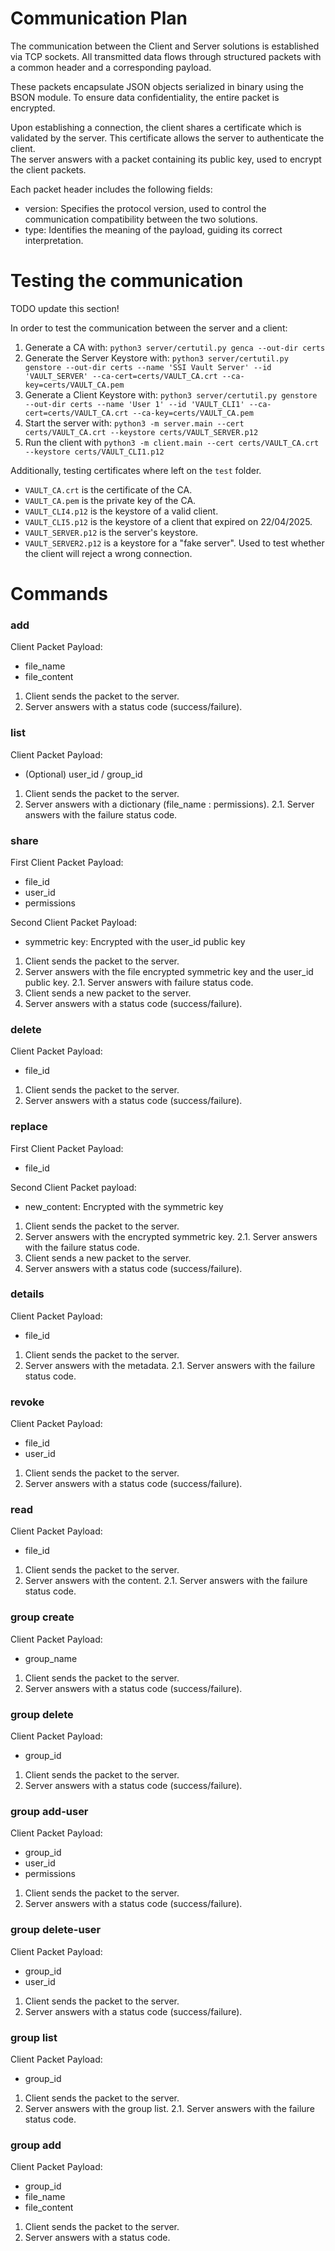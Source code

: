 # Communication Plan

The communication between the Client and Server solutions is established via TCP sockets.
All transmitted data flows through structured packets with a common header and a corresponding payload.  

These packets encapsulate JSON objects serialized in binary using the BSON module.
To ensure data confidentiality, the entire packet is encrypted.  

Upon establishing a connection, the client shares a certificate which is validated by the server.
This certificate allows the server to authenticate the client.  
The server answers with a packet containing its public key, used to encrypt the client packets.  

Each packet header includes the following fields:

- version: Specifies the protocol version, used to control the communication compatibility between the two solutions.
- type: Identifies the meaning of the payload, guiding its correct interpretation.

# Testing the communication

TODO update this section!

In order to test the communication between the server and a client:
1. Generate a CA with: `python3 server/certutil.py genca --out-dir certs`
2. Generate the Server Keystore with: `python3 server/certutil.py genstore --out-dir certs --name 'SSI Vault Server' --id 'VAULT_SERVER' --ca-cert=certs/VAULT_CA.crt --ca-key=certs/VAULT_CA.pem`
3. Generate a Client Keystore with: `python3 server/certutil.py genstore --out-dir certs --name 'User 1' --id 'VAULT_CLI1' --ca-cert=certs/VAULT_CA.crt --ca-key=certs/VAULT_CA.pem`
4. Start the server with: `python3 -m server.main --cert certs/VAULT_CA.crt --keystore certs/VAULT_SERVER.p12`
5. Run the client with `python3 -m client.main --cert certs/VAULT_CA.crt --keystore certs/VAULT_CLI1.p12`

Additionally, testing certificates where left on the `test` folder.
- `VAULT_CA.crt` is the certificate of the CA.
- `VAULT_CA.pem` is the private key of the CA.
- `VAULT_CLI4.p12` is the keystore of a valid client.
- `VAULT_CLI5.p12` is the keystore of a client that expired on 22/04/2025.
- `VAULT_SERVER.p12` is the server's keystore.
- `VAULT_SERVER2.p12` is a keystore for a "fake server". Used to test whether the client will reject a wrong connection.

# Commands

### add 

Client Packet Payload:
- file_name
- file_content

1. Client sends the packet to the server.
2. Server answers with a status code (success/failure).

### list

Client Packet Payload:
- (Optional) user_id / group_id

1. Client sends the packet to the server.
2. Server answers with a dictionary (file_name : permissions).
2.1. Server answers with the failure status code.

### share

First Client Packet Payload:
- file_id
- user_id
- permissions

Second Client Packet Payload:
- symmetric key: Encrypted with the user_id public key

1. Client sends the packet to the server.
2. Server answers with the file encrypted symmetric key and the user_id public key.
2.1. Server answers with failure status code.
3. Client sends a new packet to the server.
4. Server answers with a status code (success/failure).

### delete

Client Packet Payload:
- file_id

1. Client sends the packet to the server.
2. Server answers with a status code (success/failure).

### replace

First Client Packet Payload:
- file_id

Second Client Packet payload:
- new_content: Encrypted with the symmetric key

1. Client sends the packet to the server.
2. Server answers with the encrypted symmetric key.
2.1. Server answers with the failure status code.
3. Client sends a new packet to the server.
4. Server answers with a status code (success/failure).

### details

Client Packet Payload:
- file_id

1. Client sends the packet to the server.
2. Server answers with the metadata.
2.1. Server answers with the failure status code.

### revoke

Client Packet Payload:
- file_id
- user_id

1. Client sends the packet to the server.
2. Server answers with a status code (success/failure).

### read

Client Packet Payload:
- file_id

1. Client sends the packet to the server.
2. Server answers with the content.
2.1. Server answers with the failure status code.

### group create

Client Packet Payload:
- group_name

1. Client sends the packet to the server.
2. Server answers with a status code (success/failure).

### group delete

Client Packet Payload:
- group_id

1. Client sends the packet to the server.
2. Server answers with a status code (success/failure).

### group add-user

Client Packet Payload:
- group_id
- user_id
- permissions

1. Client sends the packet to the server.
2. Server answers with a status code (success/failure).

### group delete-user

Client Packet Payload:
- group_id
- user_id

1. Client sends the packet to the server.
2. Server answers with a status code (success/failure).

### group list

Client Packet Payload:
- group_id

1. Client sends the packet to the server.
2. Server answers with the group list.
2.1. Server answers with the failure status code.

### group add

Client Packet Payload:
- group_id
- file_name
- file_content

1. Client sends the packet to the server.
2. Server answers with a status code.
